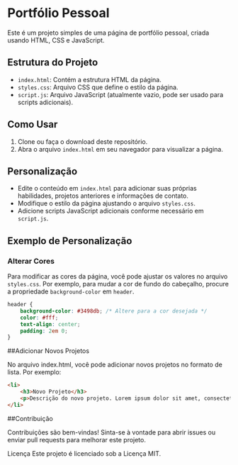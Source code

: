 # Portfólio Pessoal

Este é um projeto simples de uma página de portfólio pessoal, criada usando HTML, CSS e JavaScript.

## Estrutura do Projeto

- `index.html`: Contém a estrutura HTML da página.
- `styles.css`: Arquivo CSS que define o estilo da página.
- `script.js`: Arquivo JavaScript (atualmente vazio, pode ser usado para scripts adicionais).

## Como Usar

1. Clone ou faça o download deste repositório.
2. Abra o arquivo `index.html` em seu navegador para visualizar a página.

## Personalização

- Edite o conteúdo em `index.html` para adicionar suas próprias habilidades, projetos anteriores e informações de contato.
- Modifique o estilo da página ajustando o arquivo `styles.css`.
- Adicione scripts JavaScript adicionais conforme necessário em `script.js`.

## Exemplo de Personalização

### Alterar Cores

Para modificar as cores da página, você pode ajustar os valores no arquivo `styles.css`. Por exemplo, para mudar a cor de fundo do cabeçalho, procure a propriedade `background-color` em `header`.

```css
header {
    background-color: #3498db; /* Altere para a cor desejada */
    color: #fff;
    text-align: center;
    padding: 2em 0;
}

```
##Adicionar Novos Projetos

No arquivo index.html, você pode adicionar novos projetos no formato de lista. Por exemplo:

``` html
<li>
    <h3>Novo Projeto</h3>
    <p>Descrição do novo projeto. Lorem ipsum dolor sit amet, consectetur adipiscing elit.</p>
</li>
```
##Contribuição

Contribuições são bem-vindas! Sinta-se à vontade para abrir issues ou enviar pull requests para melhorar este projeto.

Licença
Este projeto é licenciado sob a Licença MIT.

